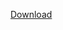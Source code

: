 
<a class="button button-primary" href="itms-services://?action=download-manifest&url=https://dl.dropboxusercontent.com/s/tdodpuwmgoiu7qn/manifest.plist?dl=0">Download</a>
